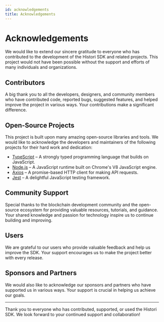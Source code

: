 ```yaml
---
id: acknowledgements
title: Acknowledgements
---
```


# Acknowledgements

We would like to extend our sincere gratitude to everyone who has contributed to the development of the Histori SDK and related projects. This project would not have been possible without the support and efforts of many individuals and organizations.

## Contributors

A big thank you to all the developers, designers, and community members who have contributed code, reported bugs, suggested features, and helped improve the project in various ways. Your contributions make a significant difference.

## Open-Source Projects

This project is built upon many amazing open-source libraries and tools. We would like to acknowledge the developers and maintainers of the following projects for their hard work and dedication:

- [TypeScript](https://www.typescriptlang.org/) – A strongly typed programming language that builds on JavaScript.
- [Node.js](https://nodejs.org/) – A JavaScript runtime built on Chrome's V8 JavaScript engine.
- [Axios](https://github.com/axios/axios) – A promise-based HTTP client for making API requests.
- [Jest](https://jestjs.io/) – A delightful JavaScript testing framework.

## Community Support

Special thanks to the blockchain development community and the open-source ecosystem for providing valuable resources, tutorials, and guidance. Your shared knowledge and passion for technology inspire us to continue building and improving.

## Users

We are grateful to our users who provide valuable feedback and help us improve the SDK. Your support encourages us to make the project better with every release.

## Sponsors and Partners

We would also like to acknowledge our sponsors and partners who have supported us in various ways. Your support is crucial in helping us achieve our goals.

---

Thank you to everyone who has contributed, supported, or used the Histori SDK. We look forward to your continued support and collaboration!
